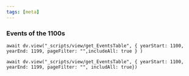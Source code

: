 ```yaml
---
tags: [meta]
---
```

### Events of the 1100s

```dataviewjs
await dv.view("_scripts/view/get_EventsTable", { yearStart: 1100, yearEnd: 1199, pageFilter: "",includeAll: true } )
```
```dataviewjs
await dv.view("_scripts/view/get_EventsTable", { yearStart: 1100, yearEnd: 1199, pageFilter: "", includAll: true})
```
